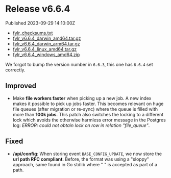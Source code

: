 
# Release v6.6.4

Published 2023-09-29 14:10:00Z

* [fylr_checksums.txt](https://s3.eu-central-1.wasabisys.com/fylr-releases/v6.6.4/fylr_checksums.txt)
* [fylr_v6.6.4_darwin_amd64.tar.gz](https://s3.eu-central-1.wasabisys.com/fylr-releases/v6.6.4/fylr_v6.6.4_darwin_amd64.tar.gz)
* [fylr_v6.6.4_darwin_arm64.tar.gz](https://s3.eu-central-1.wasabisys.com/fylr-releases/v6.6.4/fylr_v6.6.4_darwin_arm64.tar.gz)
* [fylr_v6.6.4_linux_amd64.tar.gz](https://s3.eu-central-1.wasabisys.com/fylr-releases/v6.6.4/fylr_v6.6.4_linux_amd64.tar.gz)
* [fylr_v6.6.4_windows_amd64.zip](https://s3.eu-central-1.wasabisys.com/fylr-releases/v6.6.4/fylr_v6.6.4_windows_amd64.zip)

We forgot to bump the version number in `6.6.3`, this one has `6.6.4` set correctly.

## Improved

* Make **file workers faster** when picking up a new job. A new index makes it possible to pick up jobs faster. This becomes relevant on huge file queues (after migration or re-sync) where the queue is filled with more than **100k jobs**. This patch also switches the locking to a different lock which avoids the otherwise harmless error message in the Postgres log: _ERROR: could not obtain lock on row in relation "file_queue"_.

## Fixed

* **/api/config**: When storing event `BASE_CONFIG_UPDATE`, we now store the **url path RFC compliant**. Before, the format was using a "sloppy" approach, same found in Go stdlib where " " is accepted as part of a path.